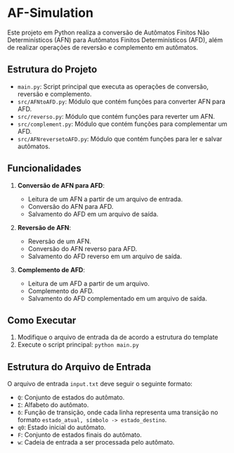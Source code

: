 # AF-Simulation

Este projeto em Python realiza a conversão de Autômatos Finitos Não Determinísticos (AFN) para Autômatos Finitos Determinísticos (AFD), além de realizar operações de reversão e complemento em autômatos.

## Estrutura do Projeto

- `main.py`: Script principal que executa as operações de conversão, reversão e complemento.
- `src/AFNtoAFD.py`: Módulo que contém funções para converter AFN para AFD.
- `src/reverso.py`: Módulo que contém funções para reverter um AFN.
- `src/complement.py`: Módulo que contém funções para complementar um AFD.
- `src/AFNreversetoAFD.py`: Módulo que contém funções para ler e salvar autômatos.

## Funcionalidades

1. **Conversão de AFN para AFD**:
   - Leitura de um AFN a partir de um arquivo de entrada.
   - Conversão do AFN para AFD.
   - Salvamento do AFD em um arquivo de saída.

2. **Reversão de AFN**:
   - Reversão de um AFN.
   - Conversão do AFN reverso para AFD.
   - Salvamento do AFD reverso em um arquivo de saída.

3. **Complemento de AFD**:
   - Leitura de um AFD a partir de um arquivo.
   - Complemento do AFD.
   - Salvamento do AFD complementado em um arquivo de saída.
  
## Como Executar

1. Modifique o arquivo de entrada da de acordo a estrutura do template
2. Execute o script principal: `python main.py`

## Estrutura do Arquivo de Entrada

O arquivo de entrada `input.txt` deve seguir o seguinte formato:

- `Q`: Conjunto de estados do autômato.
- `Σ`: Alfabeto do autômato.
- `δ`: Função de transição, onde cada linha representa uma transição no formato `estado_atual, símbolo -> estado_destino`.
- `q0`: Estado inicial do autômato.
- `F`: Conjunto de estados finais do autômato.
- `w`: Cadeia de entrada a ser processada pelo autômato.

